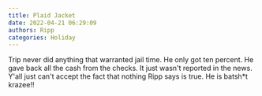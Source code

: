 ```yaml
---
title: Plaid Jacket
date: 2022-04-21 06:29:09
authors: Ripp
categories: Holiday
---
```


 Trip never did anything that warranted jail time. He only got ten percent. He gave back all the cash from the checks.  It just wasn't reported in the news. Y'all just can't accept the fact that nothing Ripp says is true. He is batsh*t krazee!!